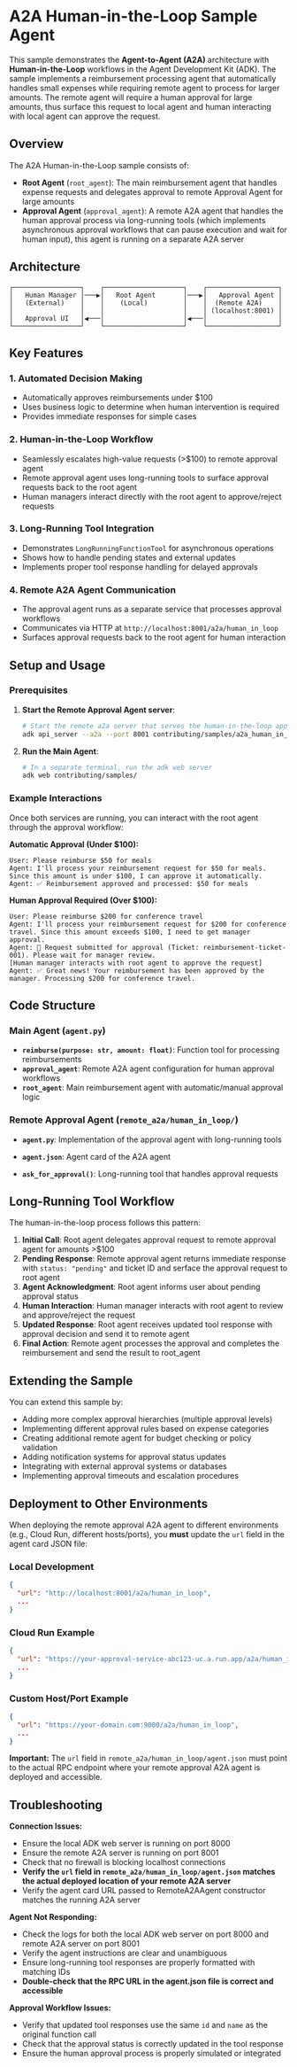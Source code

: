 # A2A Human-in-the-Loop Sample Agent

This sample demonstrates the **Agent-to-Agent (A2A)** architecture with **Human-in-the-Loop** workflows in the Agent Development Kit (ADK). The sample implements a reimbursement processing agent that automatically handles small expenses while requiring remote agent to process for larger amounts. The remote agent will require a human approval for large amounts, thus surface this request to local agent and human interacting with local agent can approve the request.

## Overview

The A2A Human-in-the-Loop sample consists of:

- **Root Agent** (`root_agent`): The main reimbursement agent that handles expense requests and delegates approval to remote Approval Agent for large amounts
- **Approval Agent** (`approval_agent`): A remote A2A agent that handles the human approval process via  long-running tools (which implements asynchronous approval workflows that can pause execution and wait for human input), this agent is running on a separate A2A server


## Architecture

```
┌─────────────────┐    ┌────────────────────┐    ┌──────────────────┐
│   Human Manager │───▶│   Root Agent       │───▶│   Approval Agent │
│   (External)    │    │    (Local)         │    │  (Remote A2A)    │
│                 │    │                    │    │ (localhost:8001) │
│   Approval UI   │◀───│                    │◀───│                  │
└─────────────────┘    └────────────────────┘    └──────────────────┘
```

## Key Features

### 1. **Automated Decision Making**
- Automatically approves reimbursements under $100
- Uses business logic to determine when human intervention is required
- Provides immediate responses for simple cases

### 2. **Human-in-the-Loop Workflow**
- Seamlessly escalates high-value requests (>$100) to remote approval agent
- Remote approval agent uses long-running tools to surface approval requests back to the root agent
- Human managers interact directly with the root agent to approve/reject requests

### 3. **Long-Running Tool Integration**
- Demonstrates `LongRunningFunctionTool` for asynchronous operations
- Shows how to handle pending states and external updates
- Implements proper tool response handling for delayed approvals

### 4. **Remote A2A Agent Communication**
- The approval agent runs as a separate service that processes approval workflows
- Communicates via HTTP at `http://localhost:8001/a2a/human_in_loop`
- Surfaces approval requests back to the root agent for human interaction

## Setup and Usage

### Prerequisites

1. **Start the Remote Approval Agent server**:
   ```bash
   # Start the remote a2a server that serves the human-in-the-loop approval agent on port 8001
   adk api_server --a2a --port 8001 contributing/samples/a2a_human_in_loop/remote_a2a
   ```

2. **Run the Main Agent**:
   ```bash
   # In a separate terminal, run the adk web server
   adk web contributing/samples/
   ```

### Example Interactions

Once both services are running, you can interact with the root agent through the approval workflow:

**Automatic Approval (Under $100):**
```
User: Please reimburse $50 for meals
Agent: I'll process your reimbursement request for $50 for meals. Since this amount is under $100, I can approve it automatically.
Agent: ✅ Reimbursement approved and processed: $50 for meals
```

**Human Approval Required (Over $100):**
```
User: Please reimburse $200 for conference travel
Agent: I'll process your reimbursement request for $200 for conference travel. Since this amount exceeds $100, I need to get manager approval.
Agent: 🔄 Request submitted for approval (Ticket: reimbursement-ticket-001). Please wait for manager review.
[Human manager interacts with root agent to approve the request]
Agent: ✅ Great news! Your reimbursement has been approved by the manager. Processing $200 for conference travel.
```

## Code Structure

### Main Agent (`agent.py`)

- **`reimburse(purpose: str, amount: float)`**: Function tool for processing reimbursements
- **`approval_agent`**: Remote A2A agent configuration for human approval workflows
- **`root_agent`**: Main reimbursement agent with automatic/manual approval logic

### Remote Approval Agent (`remote_a2a/human_in_loop/`)

- **`agent.py`**: Implementation of the approval agent with long-running tools
- **`agent.json`**: Agent card of the A2A agent

- **`ask_for_approval()`**: Long-running tool that handles approval requests

## Long-Running Tool Workflow

The human-in-the-loop process follows this pattern:

1. **Initial Call**: Root agent delegates approval request to remote approval agent for amounts >$100
2. **Pending Response**: Remote approval agent returns immediate response with `status: "pending"` and ticket ID and serface the approval request to root agent
3. **Agent Acknowledgment**: Root agent informs user about pending approval status
4. **Human Interaction**: Human manager interacts with root agent to review and approve/reject the request
5. **Updated Response**: Root agent receives updated tool response with approval decision and send it to remote agent
6. **Final Action**: Remote agent processes the approval and completes the reimbursement and send the result to root_agent

## Extending the Sample

You can extend this sample by:

- Adding more complex approval hierarchies (multiple approval levels)
- Implementing different approval rules based on expense categories
- Creating additional remote agent for budget checking or policy validation
- Adding notification systems for approval status updates
- Integrating with external approval systems or databases
- Implementing approval timeouts and escalation procedures

## Deployment to Other Environments

When deploying the remote approval A2A agent to different environments (e.g., Cloud Run, different hosts/ports), you **must** update the `url` field in the agent card JSON file:

### Local Development
```json
{
  "url": "http://localhost:8001/a2a/human_in_loop",
  ...
}
```

### Cloud Run Example
```json
{
  "url": "https://your-approval-service-abc123-uc.a.run.app/a2a/human_in_loop",
  ...
}
```

### Custom Host/Port Example
```json
{
  "url": "https://your-domain.com:9000/a2a/human_in_loop",
  ...
}
```

**Important:** The `url` field in `remote_a2a/human_in_loop/agent.json` must point to the actual RPC endpoint where your remote approval A2A agent is deployed and accessible.

## Troubleshooting

**Connection Issues:**
- Ensure the local ADK web server is running on port 8000
- Ensure the remote A2A server is running on port 8001
- Check that no firewall is blocking localhost connections
- **Verify the `url` field in `remote_a2a/human_in_loop/agent.json` matches the actual deployed location of your remote A2A server**
- Verify the agent card URL passed to RemoteA2AAgent constructor matches the running A2A server

**Agent Not Responding:**
- Check the logs for both the local ADK web server on port 8000 and remote A2A server on port 8001
- Verify the agent instructions are clear and unambiguous
- Ensure long-running tool responses are properly formatted with matching IDs
- **Double-check that the RPC URL in the agent.json file is correct and accessible**

**Approval Workflow Issues:**
- Verify that updated tool responses use the same `id` and `name` as the original function call
- Check that the approval status is correctly updated in the tool response
- Ensure the human approval process is properly simulated or integrated
